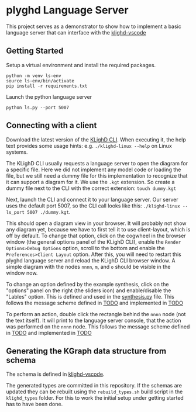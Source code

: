 # plyghd Language Server
This project serves as a demonstrator to show how to implement a basic language server that can interface with the [klighd-vscode](https://github.com/kieler/klighd-vscode)

## Getting Started
Setup a virtual environment and install the required packages.
```
python -m venv ls-env
source ls-env/bin/activate
pip install -r requirements.txt
```
Launch the python language server
```
python ls.py --port 5007
```

## Connecting with a client
Download the latest version of the [KLighD CLI](https://github.com/kieler/klighd-vscode/releases).
When executing it, the help text provides some usage hints: e.g. `./klighd-linux --help` on Linux systems.

The KLighD CLI usually requests a language server to open the diagram for a specific file. Here we did not implement any model code or loading the file, but we still need a dummy file for this implementation to recognize that it can support a diagram for it. We use the `.kgt` extension. So create a dummy file next to the CLI with the correct extension: `touch dummy.kgt`

Next, launch the CLI and connect it to your language server. Our server uses the default port 5007, so the CLI call looks like this: `./klighd-linux --ls_port 5007 ./dummy.kgt`.

This should open a diagram view in your browser. It will probably not show any diagram yet, because we have to first tell it to use client-layout, which is off by default. To change that option, click on the cogwheel in the browser window (the general options panel of the KLighD CLI), enable the `Render Options>Debug Options` option, scroll to the bottom and enable the `Preferences>Client Layout` option. After this, you will need to restart this plyghd language server and reload the KLighD CLI browser window. A simple diagram with the nodes `nnnn`, `m`, and `o` should be visible in the window now.

To change an option defined by the example synthesis, click on the "options" panel on the right (the sliders icon) and enable/disable the "Lables" option. This is defined and used in the [synthesis.py](https://github.com/kieler/plyghd-ls-demonstrator/blob/main/synthesis.py) file. This follows the message scheme defined in [TODO](https://todo) and implemented in [TODO](https://github.com/kieler/plyghd-ls-demonstrator/blob/main/ls.py)

To perform an action, double click the rectangle behind the `nnnn` node (not the text itself). It will print to the language server console, that the action was performed on the `nnnn` node. This follows the message scheme defined in [TODO](https://todo) and implemented in [TODO](https://github.com/kieler/plyghd-ls-demonstrator/blob/main/ls.py)

## Generating the KGraph data structure from schema
The schema is defined in [klighd-vscode](https://github.com/kieler/klighd-vscode/tree/main/schema/SKGraphSchema.json).

The generated types are committed in this repository. If the schemas are updated they can be rebuilt using the `rebuild_types.sh` build script in the `klighd_types` folder. For this to work the initial setup under getting started has to have been done.
